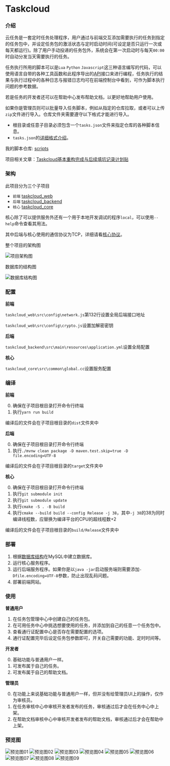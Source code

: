# Taskcloud

### 介绍

云任务是一套定时任务处理程序，用户通过与前端交互添加需要执行的任务到指定的任务包中，并设定任务包的激活状态与定时启动时间(可设定是否只运行一次或每天都运行)。除了用户手动投递的任务包外，系统会在第一次启动时与每天`00:00`时自动分发当天需要执行的任务。

任务执行所用的脚本可以是`Lua` `Python` `Javascript`这三种语言编写的代码，可以使用语言自带的各种工具函数和此程序导出的[API](https://github.com/Bzi-Han/taskcloud/blob/main/docs/APIDocumentaion.md)接口来进行编程，任务执行的结果与执行过程中的各种日志与报错日志均可在前端控制台中看到，可作为脚本执行问题的参考数据。

若是任务的开发者还可以在帮助中心发布帮助文档，以更好地帮助用户使用。

如果你是管理员则可以批量导入任务脚本，例如从指定的仓库拉取，或者可以上传`zip`文件进行导入。仓库文件夹需要遵守以下格式才能进行导入。

+ 根目录或任意子目录必须包含一个`tasks.json`文件来指定仓库的各种脚本信息。
+ `tasks.json`的[详细格式介绍](https://github.com/Bzi-Han/taskcloud/blob/main/docs/TasksJsonFormat.md)。

我的脚本仓库: [scripts](https://github.com/Bzi-Han/scripts)

项目相关文章：[Taskcloud基本重构完成与后续填坑记录计划贴](https://bzi-han.github.io/2022/07/02/%E9%A1%B9%E7%9B%AE-Taskcloud%E5%9F%BA%E6%9C%AC%E9%87%8D%E6%9E%84%E5%AE%8C%E6%88%90%E4%B8%8E%E5%90%8E%E7%BB%AD%E5%A1%AB%E5%9D%91%E8%AE%B0%E5%BD%95%E8%AE%A1%E5%88%92%E8%B4%B4/)

### 架构

此项目分为三个子项目

+ `前端` [taskcloud_web](https://github.com/Bzi-Han/taskcloud_web)
+ `后端` [taskcloud_backend](https://github.com/Bzi-Han/taskcloud_backend)
+ `核心` [taskcloud_core](https://github.com/Bzi-Han/taskcloud_core)

核心除了可以提供服务外还有一个用于本地开发调试的程序`local`，可以使用`--help`命令查看其用法。

其中后端与核心使用的通信协议为TCP，详细请看[核心协议](https://github.com/Bzi-Han/taskcloud/blob/main/docs/CoreServiceProtocol.md)。

整个项目的架构图

![项目架构图](https://github.com/Bzi-Han/taskcloud/blob/main/images/%E4%BA%91%E4%BB%BB%E5%8A%A1%E6%9E%B6%E6%9E%84.jpg)

数据库的结构图

![数据库结构图](https://github.com/Bzi-Han/taskcloud/blob/main/images/%E4%BA%91%E4%BB%BB%E5%8A%A1.png)

### 配置

**前端**

`taskcloud_web\src\config\network.js`第132行设置全局后端接口地址

`taskcloud_web\src\config\crypto.js`设置加解密密钥

**后端**

`taskcloud_backend\src\main\resources\application.yml`设置全局配置

**核心**

`taskcloud_core\src\common\global.cc`设置服务配置

### 编译

**前端**

0. 确保在子项目根目录打开命令行终端
1. 执行`yarn run build`

编译后的文件会在子项目根目录的`dist`文件夹中

**后端**

0. 确保在子项目根目录打开命令行终端
1. 执行`./mvnw clean package -D maven.test.skip=true -D file.encoding=UTF-8`

编译后的文件会在子项目根目录的`target`文件夹中

**核心**

0. 确保在子项目根目录打开命令行终端
1. 执行`git submodule init`
2. 执行`git submodule update`
3. 执行`cmake -S . -B build`
4. 执行`cmake --build build --config Release -j 38`，其中`-j 38`的38为同时编译线程数，应替换为编译平台的CPU的超线程数+2

编译后的文件会在子项目根目录的`build/Release`文件夹中

### 部署

1. 根据[数据库结构](https://github.com/Bzi-Han/taskcloud/blob/main/datas/taskcloud.sql)在MySQL中建立数据库。
2. 运行核心服务程序。
3. 运行后端服务程序。如果你是以`java -jar`启动服务端则需要添加`-Dfile.encoding=UTF-8`参数，防止出现乱码问题。
4. 部署前端网站。

### 使用

**普通用户**

1. 在任务包管理中心中创建自己的任务包。
2. 在可用任务中心中挑选想要使用的任务，并添加到自己的任意一个任务包中。
3. 查看通行证配置中心是否存在需要配置的选项。
4. 通行证配置完毕后设定任务包参数即可，开关自己需要的功能、定时时间等。

**开发者**

0. 基础功能与普通用户一样。
1. 可发布属于自己的任务。
2. 可发布属于自己的帮助文档。

**管理员**

0. 在功能上来说基础功能与普通用户一样，但并没有给管理员UI上的操作，仅作为审核员。
1. 在任务审核中心中审核开发者发布的任务，审核通过后才会在任务中心中上架。
2. 在帮助文档审核中心中审核开发者发布的帮助文档，审核通过后才会在帮助中上架。

### 预览图

![预览图01](https://github.com/Bzi-Han/taskcloud/blob/main/images/1.jpeg)
![预览图02](https://github.com/Bzi-Han/taskcloud/blob/main/images/2.jpeg)
![预览图03](https://github.com/Bzi-Han/taskcloud/blob/main/images/3.jpeg)
![预览图04](https://github.com/Bzi-Han/taskcloud/blob/main/images/4.jpeg)
![预览图05](https://github.com/Bzi-Han/taskcloud/blob/main/images/5.jpeg)
![预览图06](https://github.com/Bzi-Han/taskcloud/blob/main/images/6.jpeg)
![预览图07](https://github.com/Bzi-Han/taskcloud/blob/main/images/7.jpeg)
![预览图08](https://github.com/Bzi-Han/taskcloud/blob/main/images/8.jpeg)
![预览图09](https://github.com/Bzi-Han/taskcloud/blob/main/images/9.jpeg)